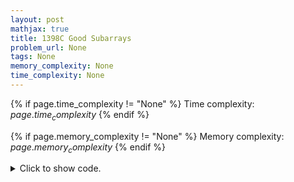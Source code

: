 ```yaml
---
layout: post
mathjax: true
title: 1398C Good Subarrays
problem_url: None
tags: None
memory_complexity: None
time_complexity: None
---
```




{% if page.time_complexity != "None" %}
Time complexity: ${{ page.time_complexity }}$
{% endif %}

{% if page.memory_complexity != "None" %}
Memory complexity: ${{ page.memory_complexity }}$
{% endif %}

<details>
<summary>
<p style="display:inline">Click to show code.</p>
</summary>
```cpp
{% raw %}
using namespace std;
using ll = long long;
using vi = vector<int>;
ll solve(vi a)
{
    int n = (int)a.size();
    ll ans = 0;
    map<ll, int> sum_cnt;
    sum_cnt[0] = 1;
    ll ps = 0;
    for (int i = 0; i < n; ++i)
    {
        ps += a[i];
        ans += sum_cnt[ps];
        ++sum_cnt[ps];
    }
    return ans;
}
int main(void)
{
    int t;
    cin >> t;
    while (t--)
    {
        int n;
        string s;
        cin >> n >> s;
        vi a(n);
        transform(s.begin(), s.end(), a.begin(), [](char c) { return c - '0' - 1; });
        cout << solve(a) << endl;
    }
    return 0;
}

{% endraw %}
```
</details>

